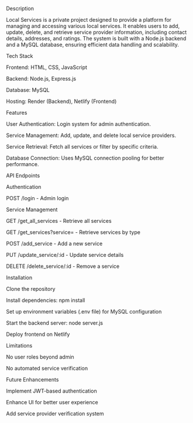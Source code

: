 Description

Local Services is a private project designed to provide a platform for managing and accessing various local services. It enables users to add, update, delete, and retrieve service provider information, including contact details, addresses, and ratings. The system is built with a Node.js backend and a MySQL database, ensuring efficient data handling and scalability.

Tech Stack

Frontend: HTML, CSS, JavaScript

Backend: Node.js, Express.js

Database: MySQL

Hosting: Render (Backend), Netlify (Frontend)

Features

User Authentication: Login system for admin authentication.

Service Management: Add, update, and delete local service providers.

Service Retrieval: Fetch all services or filter by specific criteria.

Database Connection: Uses MySQL connection pooling for better performance.

API Endpoints

Authentication

POST /login - Admin login

Service Management

GET /get_all_services - Retrieve all services

GET /get_services?service=<service> - Retrieve services by type

POST /add_service - Add a new service

PUT /update_service/:id - Update service details

DELETE /delete_service/:id - Remove a service

Installation

Clone the repository

Install dependencies: npm install

Set up environment variables (.env file) for MySQL configuration

Start the backend server: node server.js

Deploy frontend on Netlify

Limitations

No user roles beyond admin

No automated service verification

Future Enhancements

Implement JWT-based authentication

Enhance UI for better user experience

Add service provider verification system

